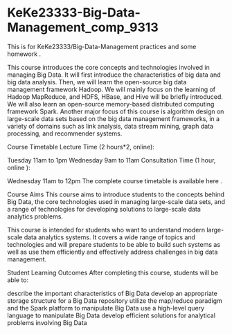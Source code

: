 # KeKe23333-Big-Data-Management_comp_9313
This is for KeKe23333/Big-Data-Management practices and some homework .


This course introduces the core concepts and technologies involved in managing Big Data. It will first introduce the characteristics of big data and big data analysis. Then, we will learn the open-source big data management framework Hadoop. We will mainly focus on the learning of Hadoop MapReduce, and HDFS, HBase, and Hive will be briefly introduced. We will also learn an open-source memory-based distributed computing framework Spark. Another major focus of this course is algorithm design on large-scale data sets based on the big data management frameworks, in a variety of domains such as link analysis, data stream mining, graph data processing, and recommender systems.

Course Timetable
Lecture Time (2 hours*2, online):

Tuesday 11am to 1pm
Wednesday 9am to 11am
Consultation Time (1 hour, online ):

Wednesday 11am to 12pm
The complete course timetable is available here .

Course Aims
This course aims to introduce students to the concepts behind Big Data, the core technologies used in managing large-scale data sets, and a range of technologies for developing solutions to large-scale data analytics problems.

This course is intended for students who want to understand modern large-scale data analytics systems. It covers a wide range of topics and technologies and will prepare students to be able to build such systems as well as use them efficiently and effectively address challenges in big data management.

Student Learning Outcomes
After completing this course, students will be able to:

describe the important characteristics of Big Data
develop an appropriate storage structure for a Big Data repository
utilize the map/reduce paradigm and the Spark platform to manipulate Big Data
use a high-level query language to manipulate Big Data
develop efficient solutions for analytical problems involving Big Data
